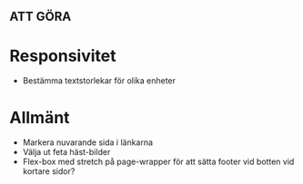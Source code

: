 ## ATT GÖRA

# Responsivitet
- Bestämma textstorlekar för olika enheter

# Allmänt
- Markera nuvarande sida i länkarna
- Välja ut feta häst-bilder 
- Flex-box med stretch på page-wrapper för att sätta footer vid botten vid kortare sidor?
